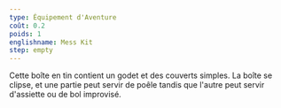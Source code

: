 ```yaml
---
type: Équipement d'Aventure
coût: 0.2
poids: 1
englishname: Mess Kit
step: empty
---
```

Cette boîte en tin contient un godet et des couverts simples. La boîte se clipse, et une partie peut servir de poêle tandis que l'autre peut servir d'assiette ou de bol improvisé.